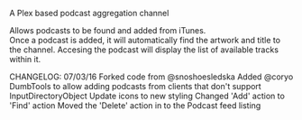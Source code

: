 
A Plex based podcast aggregation channel

Allows podcasts to be found and added from iTunes.  
Once a podcast is added, it will automatically find the artwork and title to the channel. 
Accesing the podcast will display the list of available tracks within it.

CHANGELOG: 
07/03/16    Forked code from @snoshoesledska
            Added @coryo DumbTools to allow adding podcasts from clients that don't support InputDirectoryObject
            Update icons to new styling
            Changed 'Add' action to 'Find' action
            Moved the 'Delete' action in to the Podcast feed listing
            
